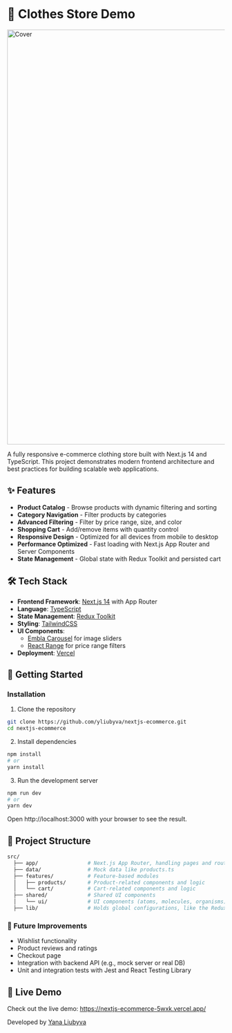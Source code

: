 # 👕 Clothes Store Demo

<img width="1920" height="960" alt="Cover" src="https://github.com/user-attachments/assets/3e783713-5962-46cd-9e34-fbf31da145b6" />

A fully responsive e-commerce clothing store built with Next.js 14 and TypeScript. This project demonstrates modern frontend architecture and best practices for building scalable web applications.

## ✨ Features

* **Product Catalog** - Browse products with dynamic filtering and sorting
* **Category Navigation** - Filter products by categories
* **Advanced Filtering** - Filter by price range, size, and color
* **Shopping Cart** - Add/remove items with quantity control
* **Responsive Design** - Optimized for all devices from mobile to desktop
* **Performance Optimized** - Fast loading with Next.js App Router and Server Components
* **State Management** - Global state with Redux Toolkit and persisted cart

## 🛠️ Tech Stack

* **Frontend Framework**: [Next.js 14](https://nextjs.org/) with App Router
* **Language**: [TypeScript](https://www.typescriptlang.org/)
* **State Management**: [Redux Toolkit](https://redux-toolkit.js.org/)
* **Styling**: [TailwindCSS](https://tailwindcss.com/)
* **UI Components**:
  * [Embla Carousel](https://www.embla-carousel.com/) for image sliders
  * [React Range](https://github.com/tajo/react-range) for price range filters
* **Deployment**: [Vercel](https://vercel.com/)

## 🚀 Getting Started

### Installation
1. Clone the repository
```bash
git clone https://github.com/yliubyva/nextjs-ecommerce.git
cd nextjs-ecommerce
```
2. Install dependencies
```bash
npm install
# or
yarn install
```
3. Run the development server
```bash
npm run dev
# or
yarn dev
```
Open http://localhost:3000 with your browser to see the result.

## 📐 Project Structure

```bash
src/
  ├── app/                # Next.js App Router, handling pages and routes
  ├── data/               # Mock data like products.ts
  ├── features/           # Feature-based modules
  │   ├── products/       # Product-related components and logic
  │   └── cart/           # Cart-related components and logic
  ├── shared/             # Shared UI components
  │   └── ui/             # UI components (atoms, molecules, organisms)
  ├── lib/                # Holds global configurations, like the Redux store
```
### 🧪 Future Improvements

* Wishlist functionality
* Product reviews and ratings 
* Checkout page
* Integration with backend API (e.g., mock server or real DB)
* Unit and integration tests with Jest and React Testing Library

## 📱 Live Demo
Check out the live demo: https://nextjs-ecommerce-5wxk.vercel.app/

Developed by [Yana Liubyva](https://www.linkedin.com/in/yliubyva/)
